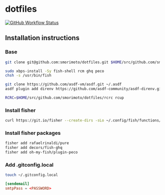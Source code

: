 # dotfiles

[![GitHub Workflow Status](https://img.shields.io/github/workflow/status/smorimoto/dotfiles/Main%20workflow?style=flat-square)](https://github.com/smorimoto/dotfiles/actions)

## Installation instructions

### Base

```bash
git clone git@github.com:smorimoto/dotfiles.git $HOME/src/github.com/smorimoto/dotfiles
```

```bash
sudo xbps-install -Sy fish-shell rcm ghq peco
chsh -s /usr/bin/fish
```

```bash
git clone https://github.com/asdf-vm/asdf.git ~/.asdf
asdf plugin add direnv https://github.com/asdf-community/asdf-direnv.git
```

```bash
RCRC=$HOME/src/github.com/smorimoto/dotfiles/rcrc rcup
```

### Install fisher

```bash
curl https://git.io/fisher --create-dirs -sLo ~/.config/fish/functions/fisher.fish
```

### Install fisher packages

```bash
fisher add rafaelrinaldi/pure
fisher add decors/fish-ghq
fisher add oh-my-fish/plugin-peco
```

### Add .gitconfig.local

```bash
touch ~/.gitconfig.local
```

```conf
[sendemail]
smtpPass = <PASSWORD>
```
